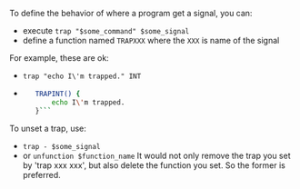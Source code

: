 To define the behavior of where a program get a signal, you can:
- execute `trap "$some_command" $some_signal`
- define a function named `TRAPXXX` where the `XXX` is name of the signal

For example, these are ok:
- `trap "echo I\'m trapped." INT`
- ```sh
	 TRAPINT() {
		 echo I\'m trapped.
	 }```

To unset a trap, use:
- `trap - $some_signal`
- or `unfunction $function_name`
It would not only remove the trap you set by 'trap xxx xxx', but also delete the function you set. So the former is preferred.